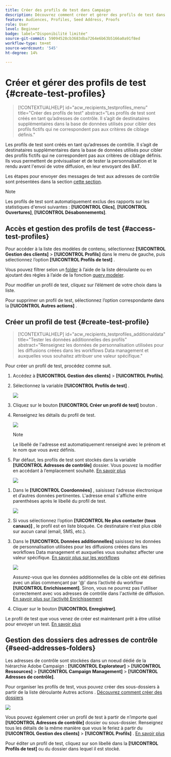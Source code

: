 ```yaml
---
title: Créer des profils de test dans Campaign
description: Découvrez comment créer et gérer des profils de test dans Adobe Campaign.
feature: Audiences, Profiles, Seed Address, Proofs
role: User
level: Beginner
badge: label="Disponibilité limitée"
source-git-commit: 59094528cb3683dba7264e6b63b5166a0a91f8ed
workflow-type: tm+mt
source-wordcount: '545'
ht-degree: 14%

---
```


# Créer et gérer des profils de test {#create-test-profiles}

>[!CONTEXTUALHELP]
>id="acw_recipients_testprofiles_menu"
>title="Créer des profils de test"
>abstract="Les profils de test sont créés en tant qu’adresses de contrôle. Il s’agit de destinataires supplémentaires dans la base de données utilisés pour cibler des profils fictifs qui ne correspondent pas aux critères de ciblage définis."

Les profils de test sont créés en tant qu’adresses de contrôle. Il s’agit de destinataires supplémentaires dans la base de données utilisés pour cibler des profils fictifs qui ne correspondent pas aux critères de ciblage définis. Ils vous permettent de prévisualiser et de tester la personnalisation et le rendu avant l&#39;envoi de votre diffusion, en leur envoyant des BAT.

<!--Learn more on test profiles in the [Campaign v8 (client console) documentation](https://experienceleague.adobe.com/docs/campaign/campaign-v8/audience/add-profiles/test-profiles.html){target="_blank"}.-->

Les étapes pour envoyer des messages de test aux adresses de contrôle sont présentées dans la section [cette section](../preview-test/test-deliveries.md#test-profiles).

>[!NOTE]
>
>Les profils de test sont automatiquement exclus des rapports sur les statistiques d&#39;envoi suivantes : **[!UICONTROL Clics]**, **[!UICONTROL Ouvertures]**, **[!UICONTROL Désabonnements]**.

## Accès et gestion des profils de test {#access-test-profiles}

Pour accéder à la liste des modèles de contenu, sélectionnez **[!UICONTROL Gestion des clients]** > **[!UICONTROL Profils]** dans le menu de gauche, puis sélectionnez l’option **[!UICONTROL Profils de test]** .

Vous pouvez filtrer selon un [folder](../get-started/permissions.md#folders) à l’aide de la liste déroulante ou en ajoutant des règles à l’aide de la fonction [query modeler](../query/query-modeler-overview.md).

Pour modifier un profil de test, cliquez sur l’élément de votre choix dans la liste.

Pour supprimer un profil de test, sélectionnez l’option correspondante dans la **[!UICONTROL Autres actions]** .

## Créer un profil de test {#create-test-profile}

>[!CONTEXTUALHELP]
>id="acw_recipients_testprofiles_additionaldata"
>title="Tester les données additionnelles des profils"
>abstract="Renseignez les données de personnalisation utilisées pour les diffusions créées dans les workflows Data management et auxquelles vous souhaitez attribuer une valeur spécifique."

Pour créer un profil de test, procédez comme suit.

1. Accédez à **[!UICONTROL Gestion des clients]** > **[!UICONTROL Profils]**.

1. Sélectionnez la variable **[!UICONTROL Profils de test]** .

   ![](assets/test-profile-list.png)

1. Cliquez sur le bouton **[!UICONTROL Créer un profil de test]** bouton .

1. Renseignez les détails du profil de test. <!--Most of the fields are the same as when creating profiles. [Learn more]-->

   ![](assets/test-profile-details.png)

   >[!NOTE]
   >
   >Le libellé de l&#39;adresse est automatiquement renseigné avec le prénom et le nom que vous avez définis.

1. Par défaut, les profils de test sont stockés dans la variable **[!UICONTROL Adresses de contrôle]** dossier. Vous pouvez la modifier en accédant à l’emplacement souhaité. [En savoir plus](#seed-addresses-folders)

   ![](assets/test-profile-folder.png)

<!--
You do not need to enter all fields of each tab when creating a seed address. Missing personalization elements are entered randomly during delivery analysis. (Not valid?)
-->

1. Dans le **[!UICONTROL Coordonnées]** , saisissez l’adresse électronique et d’autres données pertinentes. L&#39;adresse email s&#39;affiche entre parenthèses après le libellé du profil de test.

   ![](assets/test-profile-address.png)

1. Si vous sélectionnez l’option **[!UICONTROL Ne plus contacter (tous canaux)]** , le profil est en liste bloquée. Ce destinataire n&#39;est plus ciblé sur aucun canal (email, SMS, etc.).

1. Dans le **[!UICONTROL Données additionnelles]** saisissez les données de personnalisation utilisées pour les diffusions créées dans les workflows Data management et auxquelles vous souhaitez affecter une valeur spécifique. [En savoir plus sur les workflows](../workflows/gs-workflows.md)

   ![](assets/test-profile-additional-data.png)

   Assurez-vous que les données additionnelles de la cible ont été définies avec un alias commençant par &#39;@&#39; dans l’activité du workflow **[!UICONTROL Enrichissement]**. Sinon, vous ne pourrez pas l&#39;utiliser correctement avec vos adresses de contrôle dans l&#39;activité de diffusion. [En savoir plus sur l’activité Enrichissement](../workflows/activities/enrichment.md)

1. Cliquer sur le bouton **[!UICONTROL Enregistrer]**.

Le profil de test que vous venez de créer est maintenant prêt à être utilisé pour envoyer un test. [En savoir plus](../preview-test/test-deliveries.md#test-profiles)

<!--Use test profiles in Direct mail? cf v7/v8-->

## Gestion des dossiers des adresses de contrôle {#seed-addresses-folders}

Les adresses de contrôle sont stockées dans un noeud dédié de la hiérarchie Adobe Campaign : **[!UICONTROL Explorateur]** > **[!UICONTROL Ressources]** > **[!UICONTROL Campaign Management]** > **[!UICONTROL Adresses de contrôle]**.

Pour organiser les profils de test, vous pouvez créer des sous-dossiers à partir de la liste déroulante Autres actions . [Découvrez comment créer des dossiers](../get-started/permissions.md#folders)

![](assets/test-profile-sub-folders.png)

Vous pouvez également créer un profil de test à partir de n’importe quel **[!UICONTROL Adresses de contrôle]** dossier ou sous-dossier. Renseignez tous les détails de la même manière que vous le feriez à partir du **[!UICONTROL Gestion des clients]** > **[!UICONTROL Profils]** . [En savoir plus](#create-test-profile)

Pour éditer un profil de test, cliquez sur son libellé dans la **[!UICONTROL Profils de test]** ou du dossier dans lequel il est stocké.


